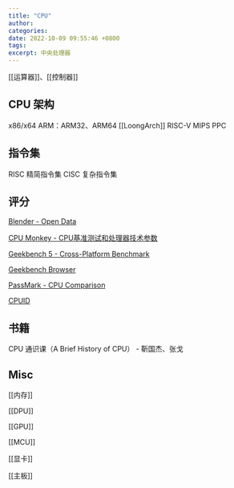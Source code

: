 ```yaml
---
title: "CPU"
author: 
categories: 
date: 2022-10-09 09:55:46 +0800
tags: 
excerpt: 中央处理器
---
```



[[运算器]]、[[控制器]]


## CPU 架构

x86/x64
ARM：ARM32、ARM64
[[LoongArch]]
RISC-V
MIPS
PPC


## 指令集

RISC 精简指令集
CISC 复杂指令集

## 评分

[Blender - Open Data](https://opendata.blender.org/)

[CPU Monkey - CPU基准测试和处理器技术参数](https://www.cpu-monkey.com/zh-cn/)

[Geekbench 5 - Cross-Platform Benchmark](https://www.geekbench.com/)

[Geekbench Browser](https://browser.geekbench.com/)

[PassMark - CPU Comparison](https://www.cpubenchmark.net/singleCompare.php)

[CPUID](https://www.cpuid.com/)

## 书籍

CPU 通识课（A Brief History of CPU） - 靳国杰、张戈

## Misc

[[内存]]

[[DPU]]

[[GPU]]

[[MCU]]

[[显卡]]

[[主板]]


